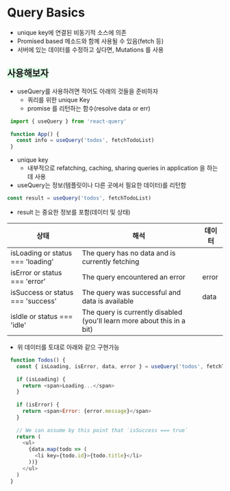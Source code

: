 # Query Basics

* unique key에 연결된 비동기적 소스에 의존
* Promised based 메소드와 함께 사용될 수 있음(fetch 등)
* 서버에 있는 데이터를 수정하고 싶다면, Mutations 를 사용

## <span style='background-color: #dcffe4'>사용해보자</span>
* useQuery를 사용하려면 적어도 아래의 것들을 준비하자
  * 쿼리를 위한 unique Key
  * promise 를 리턴하는 함수(resolve data or err)
```javascript
 import { useQuery } from 'react-query'
 
 function App() {
   const info = useQuery('todos', fetchTodoList)
 }
```
* unique key
  * 내부적으로 refatching, caching, sharing queries in application 을 하는데 사용
* useQuery는 정보(템플릿이나 다른 곳에서 필요한 데이터)를 리턴함

```javascript
const result = useQuery('todos', fetchTodoList)
```
* result 는 중요한 정보를 포함(데이터 및 상태)

| 상태                                | 해석                                                                      | 데이터   |
|-----------------------------------|-------------------------------------------------------------------------|-------|
| isLoading or status === 'loading' | The query has no data and is currently fetching                         |       |
| isError or status === 'error'     | The query encountered an error                                          | error |
| isSuccess or status === 'success' | The query was successful and data is available                          | data  |
| isIdle or status === 'idle'       | The query is currently disabled (you'll learn more about this in a bit) |       |

* 위 데이터를 토대로 아래와 같으 구현가능
```javascript
 function Todos() {
   const { isLoading, isError, data, error } = useQuery('todos', fetchTodoList)
 
   if (isLoading) {
     return <span>Loading...</span>
   }
 
   if (isError) {
     return <span>Error: {error.message}</span>
   }
 
   // We can assume by this point that `isSuccess === true`
   return (
     <ul>
       {data.map(todo => (
         <li key={todo.id}>{todo.title}</li>
       ))}
     </ul>
   )
 }
```

